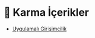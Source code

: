 # 🎲 Karma İçerikler

<!--Index-->

- [Uygulamalı Girişimcilik](./Uygulamal%C4%B1%20Giri%C5%9Fimcilik.rar)

<!--Index-->
